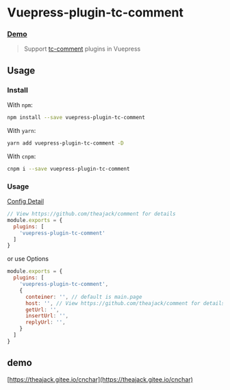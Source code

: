 # Vuepress-plugin-tc-comment

### [Demo](https://theajack.gitee.io/message-board)

> Support [tc-comment](https://github.com/theajack/comment) plugins in Vuepress

## Usage

### Install

With `npm`:

```bash
npm install --save vuepress-plugin-tc-comment
```

With `yarn`:

```bash
yarn add vuepress-plugin-tc-comment -D
```

With `cnpm`:

```bash
cnpm i --save vuepress-plugin-tc-comment
```

### Usage

[Config Detail](https://github.com/theajack/comment#tc-comment)

```javascript
// View https://github.com/theajack/comment for details
module.exports = {
  plugins: [
    'vuepress-plugin-tc-comment'
  ]
}
```

or use Options

```javascript
module.exports = {
  plugins: [
    'vuepress-plugin-tc-comment',
    {
      conteiner: '', // default is main.page
      host: '', // View https://github.com/theajack/comment for details
      getUrl: '',
      insertUrl: '',
      replyUrl: '',
    }
  ]
}
```

## demo

[https://theajack.gitee.io/cnchar](https://theajack.gitee.io/cnchar)
